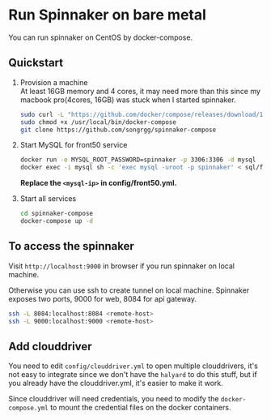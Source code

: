 # Run Spinnaker on bare metal 
You can run spinnaker on CentOS by docker-compose.

## Quickstart
1. Provision a machine  
At least 16GB memory and 4 cores, it may need more than this since my macbook pro(4cores, 16GB) was stuck when I started spinnaker.

    ```bash
    sudo curl -L "https://github.com/docker/compose/releases/download/1.24.1/docker-compose-$(uname -s)-$(uname -m)" -o /usr/local/bin/docker-compose
    sudo chmod +x /usr/local/bin/docker-compose
    git clone https://github.com/songrgg/spinnaker-compose
    ```

1. Start MySQL for front50 service

    ```bash
    docker run -e MYSQL_ROOT_PASSWORD=spinnaker -p 3306:3306 -d mysql
    docker exec -i mysql sh -c 'exec mysql -uroot -p spinnaker' < sql/front50_mysql.sql
    ```

    **Replace the `<mysql-ip>` in config/front50.yml.**

1. Start all services

    ```bash
    cd spinnaker-compose
    docker-compose up -d
    ```

## To access the spinnaker
Visit `http://localhost:9000` in browser if you run spinnaker on local machine.

Otherwise you can use ssh to create tunnel on local machine. Spinnaker exposes two ports, 9000 for web, 8084 for api gateway.
```bash
ssh -L 8084:localhost:8084 <remote-host>
ssh -L 9000:localhost:9000 <remote-host>
```

## Add clouddriver
You need to edit `config/clouddriver.yml` to open multiple clouddrivers, it's not easy to integrate since we don't have the `halyard` to do this stuff, but if you already have the clouddriver.yml, it's easier to make it work.

Since clouddriver will need credentials, you need to modify the `docker-compose.yml` to mount the credential files on the docker containers.

